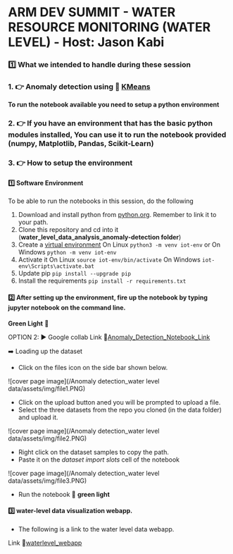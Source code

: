 # ARM DEV SUMMIT - WATER RESOURCE MONITORING (WATER LEVEL) - Host: Jason Kabi
### :one: What we intended to handle during these session

### 1. :point_right: Anomaly detection using :link: [KMeans](https://scikit-learn.org/stable/modules/generated/sklearn.cluster.KMeans.html)
**To run the notebook available you need to setup a python environment**
### 2. :point_right: If you have an environment that has the basic python modules installed, You can use it to run the notebook provided (numpy, Matplotlib, Pandas, Scikit-Learn)
### 3. :point_right: How to setup the environment

#### :one: Software Environment
 To be able to run the notebooks in this session, do the following
1. Download and install python from [python.org](python.org). Remember to link it to your path.
2. Clone this repository and cd into it (**water_level_data_analysis_anomaly-detection folder**)
3. Create a [virtual environment](https://docs.python.org/3/tutorial/venv.html)
On Linux `python3 -m venv iot-env` or On Windows `python -m venv iot-env`
4. Activate it
On Linux
`source iot-env/bin/activate`
On Windows
`iot-env\Scripts\activate.bat`
5. Update pip `pip install --upgrade pip`
6. Install the requirements
`pip install -r requirements.txt`

#### :two: After setting up the environment, fire up the notebook by typing jupyter notebook on the command line.
**Green Light** :battery: 

OPTION 2: :arrow_forward: Google collab 
Link :link:[Anomaly_Detection_Notebook_Link](https://colab.research.google.com/drive/1bwZrGOH0iHLxnymcJF7hNrlXdFgVsi1Q?usp=sharing)

:arrow_right: Loading up the dataset  

- Click on the files icon on the side bar shown below.

![cover page image](/Anomaly detection_water level data/assets/img/file1.PNG)

- Click on the upload button aned you will be prompted to upload a file.
- Select the three datasets from the repo you cloned (in the data folder) and upload it.

![cover page image](/Anomaly detection_water level data/assets/img/file2.PNG)

- Right click on the dataset samples to copy the path.
- Paste it on the *dataset import slots* cell of the notebook

![cover page image](/Anomaly detection_water level data/assets/img/file3.PNG)

- Run the notebook :battery: **green light**

#### :three: water-level data visualization webapp.
- The following is a link to the water level data webapp.

Link :link:[waterlevel_webapp](https://water-monitoring-258811.wl.r.appspot.com)